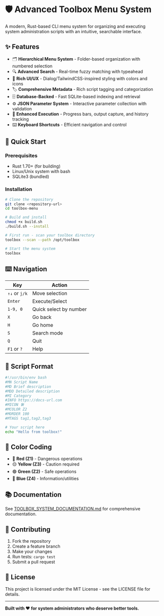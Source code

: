 # 🛡️ Advanced Toolbox Menu System

A modern, Rust-based CLI menu system for organizing and executing system administration scripts with an intuitive, searchable interface.

## ✨ Features

- 🗂️ **Hierarchical Menu System** - Folder-based organization with numbered selection
- 🔍 **Advanced Search** - Real-time fuzzy matching with typeahead
- 🎨 **Rich UI/UX** - Dialog/TailwindCSS-inspired styling with colors and icons
- 🏷️ **Comprehensive Metadata** - Rich script tagging and categorization
- 🗄️ **Database-Backed** - Fast SQLite-based indexing and retrieval
- ⚙️ **JSON Parameter System** - Interactive parameter collection with validation
- 🚀 **Enhanced Execution** - Progress bars, output capture, and history tracking
- ⌨️ **Keyboard Shortcuts** - Efficient navigation and control

## 🚀 Quick Start

### Prerequisites
- Rust 1.70+ (for building)
- Linux/Unix system with bash
- SQLite3 (bundled)

### Installation

```bash
# Clone the repository
git clone <repository-url>
cd toolbox-menu

# Build and install
chmod +x build.sh
./build.sh --install

# First run - scan your toolbox directory
toolbox --scan --path /opt/toolbox

# Start the menu system
toolbox
```

## ⌨️ Navigation

| Key | Action |
|-----|--------|
| `↑↓` or `j/k` | Move selection |
| `Enter` | Execute/Select |
| `1-9, 0` | Quick select by number |
| `X` | Go back |
| `H` | Go home |
| `S` | Search mode |
| `Q` | Quit |
| `F1` or `?` | Help |

## 📝 Script Format

```bash
#!/usr/bin/env bash
#MN Script Name
#MD Brief description
#MDD Detailed description
#MI Category
#INFO https://docs-url.com
#MICON 🛠️
#MCOLOR Z2
#MORDER 100
#MTAGS tag1,tag2,tag3

# Your script here
echo "Hello from toolbox!"
```

## 🎨 Color Coding

- 🔴 **Red (Z1)** - Dangerous operations
- 🟡 **Yellow (Z3)** - Caution required  
- 🟢 **Green (Z2)** - Safe operations
- 🔵 **Blue (Z4)** - Information/utilities

## 📚 Documentation

See [TOOLBOX_SYSTEM_DOCUMENTATION.md](TOOLBOX_SYSTEM_DOCUMENTATION.md) for comprehensive documentation.

## 🤝 Contributing

1. Fork the repository
2. Create a feature branch
3. Make your changes
4. Run tests: `cargo test`
5. Submit a pull request

## 📄 License

This project is licensed under the MIT License - see the LICENSE file for details.

---

**Built with ❤️ for system administrators who deserve better tools.**